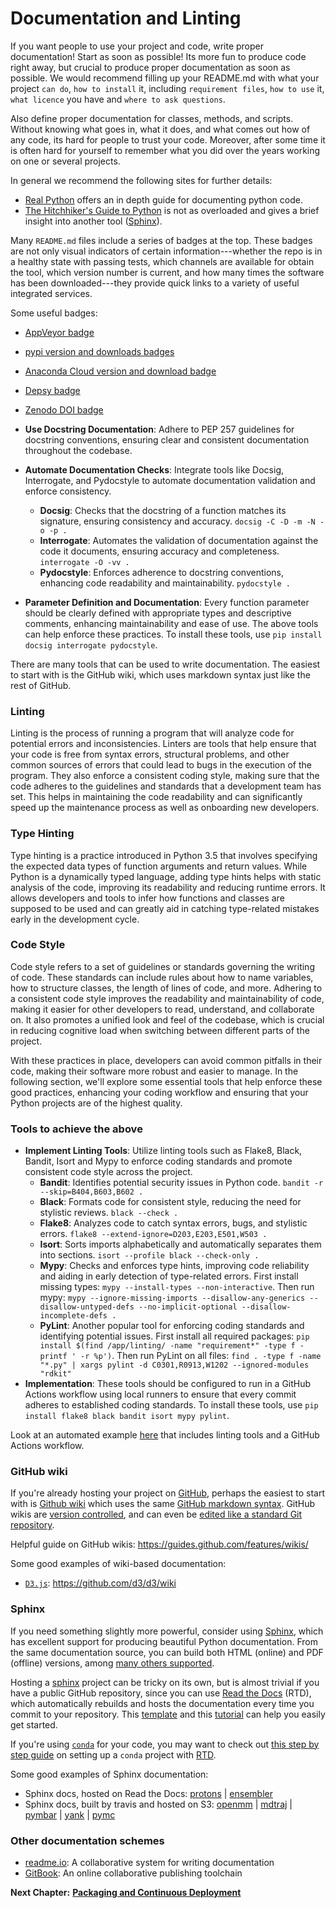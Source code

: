 # Documentation and Linting

If you want people to use your project and code, write proper documentation!
Start as soon as possible! 
Its more fun to produce code right away, but crucial to produce proper documentation as soon as possible. 
We would recommend filling up your README.md with what your project `can do`, `how to install` it, including `requirement files`, `how to use` it, `what licence` you have and `where to ask questions`.

Also define proper documentation for classes, methods, and scripts.
Without knowing what goes in, what it does, and what comes out how of any code, its hard for people to trust your code.
Moreover, after some time it is often hard for yourself to remember what you did over the years working on one or several projects.

In general we recommend the following sites for further details:
* [Real Python](https://realpython.com/documenting-python-code/) offers an in depth guide for documenting python code.
* [The Hitchhiker's Guide to Python](https://docs.python-guide.org/writing/documentation/) is not as overloaded and gives a brief insight into another tool ([Sphinx](https://www.sphinx-doc.org/en/master/)).

Many `README.md` files include a series of badges at the top.
These badges are not only visual indicators of certain information---whether the repo is in a healthy state with passing tests, which channels are available for obtain the tool, which version number is current, and how many times the software has been downloaded---they provide quick links to a variety of useful integrated services.

Some useful badges:
- [AppVeyor badge](https://www.appveyor.com/docs/status-badges/)
- [pypi version and downloads badges](http://codeinthehole.com/writing/pypi-readme-badges/)
- [Anaconda Cloud version and download badge](https://anaconda.org/anaconda/anaconda/badges)
- [Depsy badge](http://blog.impactstory.org/introducing-depsy/)
- [Zenodo DOI badge](https://guides.github.com/activities/citable-code/)


- **Use Docstring Documentation**: Adhere to PEP 257 guidelines for docstring conventions, ensuring clear and consistent documentation throughout the codebase.
- **Automate Documentation Checks**: Integrate tools like Docsig, Interrogate, and Pydocstyle to automate documentation validation and enforce consistency.
  - **Docsig**: Checks that the docstring of a function matches its signature, ensuring consistency and accuracy. `docsig -C -D -m -N -o -p .`
  - **Interrogate**: Automates the validation of documentation against the code it documents, ensuring accuracy and completeness. `interrogate -O -vv .`
  - **Pydocstyle**: Enforces adherence to docstring conventions, enhancing code readability and maintainability. `pydocstyle .`
- **Parameter Definition and Documentation**: Every function parameter should be clearly defined with appropriate types and descriptive comments, enhancing maintainability and ease of use. The above tools can help enforce these practices. To install these tools, use `pip install docsig interrogate pydocstyle`.

There are many tools that can be used to write documentation. The easiest to start with is the GitHub wiki, which uses markdown syntax just like the rest of GitHub.

### Linting

Linting is the process of running a program that will analyze code for potential errors and inconsistencies. Linters are tools that help ensure that your code is free from syntax errors, structural problems, and other common sources of errors that could lead to bugs in the execution of the program. They also enforce a consistent coding style, making sure that the code adheres to the guidelines and standards that a development team has set. This helps in maintaining the code readability and can significantly speed up the maintenance process as well as onboarding new developers.


### Type Hinting

Type hinting is a practice introduced in Python 3.5 that involves specifying the expected data types of function arguments and return values. While Python is a dynamically typed language, adding type hints helps with static analysis of the code, improving its readability and reducing runtime errors. It allows developers and tools to infer how functions and classes are supposed to be used and can greatly aid in catching type-related mistakes early in the development cycle.


### Code Style 

Code style refers to a set of guidelines or standards governing the writing of code. These standards can include rules about how to name variables, how to structure classes, the length of lines of code, and more. Adhering to a consistent code style improves the readability and maintainability of code, making it easier for other developers to read, understand, and collaborate on. It also promotes a unified look and feel of the codebase, which is crucial in reducing cognitive load when switching between different parts of the project.

With these practices in place, developers can avoid common pitfalls in their code, making their software more robust and easier to manage. In the following section, we'll explore some essential tools that help enforce these good practices, enhancing your coding workflow and ensuring that your Python projects are of the highest quality.

### Tools to achieve the above

- **Implement Linting Tools**: Utilize linting tools such as Flake8, Black, Bandit, Isort and Mypy to enforce coding standards and promote consistent code style across the project.
  - **Bandit**: Identifies potential security issues in Python code. `bandit -r --skip=B404,B603,B602 .`
  - **Black**: Formats code for consistent style, reducing the need for stylistic reviews. `black --check .`
  - **Flake8**: Analyzes code to catch syntax errors, bugs, and stylistic errors. `flake8 --extend-ignore=D203,E203,E501,W503 .`
  - **Isort**: Sorts imports alphabetically and automatically separates them into sections. `isort --profile black --check-only .`
  - **Mypy**: Checks and enforces type hints, improving code reliability and aiding in early detection of type-related errors. First install missing types: `mypy --install-types --non-interactive`. Then run mypy: `mypy --ignore-missing-imports --disallow-any-generics --disallow-untyped-defs --no-implicit-optional --disallow-incomplete-defs .`
  - **PyLint**: Another popular tool for enforcing coding standards and identifying potential issues. First install all required packages: `pip install $(find /app/linting/ -name "requirement*" -type f -printf ' -r %p')`. Then run PyLint on all files: `find . -type f -name "*.py" | xargs pylint -d C0301,R0913,W1202 --ignored-modules "rdkit"`
- **Implementation**: These tools should be configured to run in a GitHub Actions workflow using local runners to ensure that every commit adheres to established coding standards. To install these tools, use `pip install flake8 black bandit isort mypy pylint`.

Look at an automated example [here](/GITHUB_ACTIONS.md##GitHub-Actions-Workflow-Example) that includes linting tools and a GitHub Actions workflow.


### GitHub wiki

If you're already hosting your project on [GitHub](http://github.com), perhaps the easiest to start with is [Github wiki](https://help.github.com/articles/about-github-wikis/) which uses the same [GitHub markdown syntax](https://guides.github.com/features/mastering-markdown/).
GitHub wikis are [version controlled](https://help.github.com/articles/viewing-a-wiki-s-history-of-changes/), and can even be [edited like a standard Git repository](https://help.github.com/articles/adding-and-editing-wiki-pages-locally/).

Helpful guide on GitHub wikis:
https://guides.github.com/features/wikis/

Some good examples of wiki-based documentation:
* [`D3.js`](https://github.com/d3/d3/wiki): https://github.com/d3/d3/wiki

### Sphinx

If you need something slightly more powerful, consider using [Sphinx](http://www.sphinx-doc.org/en/1.4.8/), which has excellent support for producing beautiful Python documentation.
From the same documentation source, you can build both HTML (online) and PDF (offline) versions, among [many others supported](http://www.sphinx-doc.org/en/1.4.8/builders.html).

Hosting a [sphinx](http://www.sphinx-doc.org/en/1.4.8/) project can be tricky on its own, but is almost trivial if you have a public GitHub repository, since you can use [Read the Docs](https://docs.readthedocs.io/en/latest/getting_started.html) (RTD), which automatically rebuilds and hosts the documentation every time you commit to your repository.
This [template](https://github.com/readthedocs/template) and this [tutorial](http://www.sphinx-doc.org/en/stable/tutorial.html) can help you easily get started.

If you're using [`conda`](http://conda.pydata.org/docs/) for your code, you may want to check out [this step by step guide](https://github.com/choderalab/Protons/blob/master/howto-documentation.rst) on setting up a `conda` project with [RTD](https://readthedocs.org).

Some good examples of Sphinx documentation:

* Sphinx docs, hosted on Read the Docs: [protons](http://protons.readthedocs.io) | [ensembler](http://ensembler.readthedocs.io)
* Sphinx docs, built by travis and hosted on S3: [openmm](http://docs.openmm.org/7.1.0/userguide/index.html) | [mdtraj](http://mdtraj.org/) | [pymbar](http://pymbar.org/) | [yank](http://getyank.org) | [pymc](https://github.com/pymc-devs/pymc/tree/master/docs)

### Other documentation schemes

* [readme.io](http://readme.io): A collaborative system for writing documentation
* [GitBook](https://www.gitbook.com): An online collaborative publishing toolchain

__Next Chapter:__ [__Packaging and Continuous Deployment__](/PACKAGING.md)